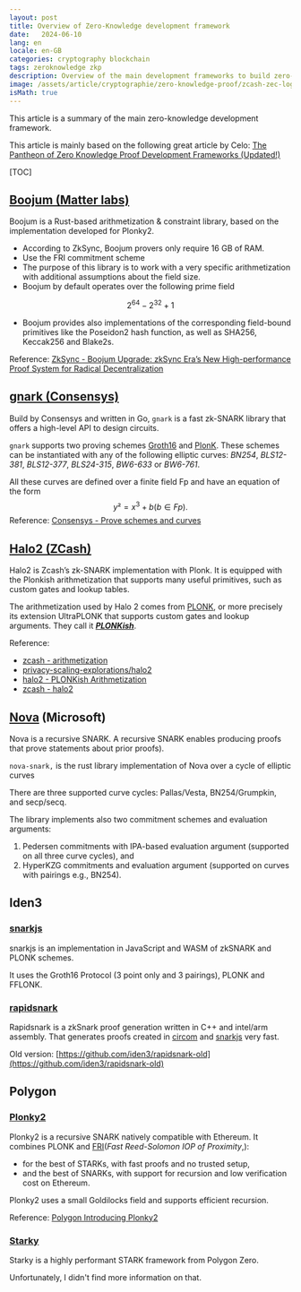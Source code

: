 ```yaml
---
layout: post
title: Overview of Zero-Knowledge development framework
date:   2024-06-10
lang: en
locale: en-GB
categories: cryptography blockchain
tags: zeroknowledge zkp
description: Overview of the main development frameworks to build zero-knowledge system which Plonky2(Polygon), Halo2(Zcash), Boojum (Matter Labs),...
image: /assets/article/cryptographie/zero-knowledge-proof/zcash-zec-logo.png
isMath: true
---
```


This article is a summary of the main zero-knowledge development framework. 

This article is mainly based on the following great article by Celo: [The Pantheon of Zero Knowledge Proof Development Frameworks (Updated!)](https://blog.celer.network/2023/08/04/the-pantheon-of-zero-knowledge-proof-development-frameworks/)

[TOC]

## [Boojum (Matter labs)](https://github.com/matter-labs/era-boojum)

Boojum is a Rust-based arithmetization & constraint library, based on the implementation developed for Plonky2.

- According to ZkSync, Boojum provers only require 16 GB of RAM.
- Use the FRI commitment scheme
- The purpose of this library is to work with a very specific arithmetization with additional assumptions about the field size.
- Boojum by default operates over the following prime field 

$$
2^{64} - 2^{32} + 1
$$

- Boojum provides also implementations of the corresponding field-bound  primitives like the Poseidon2 hash function, as well as SHA256, Keccak256 and Blake2s.

Reference: [ZkSync - Boojum Upgrade: zkSync Era’s New High-performance Proof System for Radical Decentralization](https://zksync.mirror.xyz/HJ2Pj45EJkRdt5Pau-ZXwkV2ctPx8qFL19STM5jdYhc)

## [gnark (Consensys)](https://github.com/ConsenSys/gnark)

Build by Consensys and written in Go, `gnark` is a fast zk-SNARK library that offers a high-level API to design circuits. 

`gnark` supports two proving schemes [Groth16](https://eprint.iacr.org/2016/260.pdf) and [PlonK](https://eprint.iacr.org/2019/953.pdf). These schemes can be instantiated with any of the following elliptic curves: *BN254*, *BLS12-381*, *BLS12-377*, *BLS24-315*, *BW6-633* or *BW6-761*.

All these curves are defined over a finite field Fp and have an equation of the form 
$$
y² = x^3+b (b∈Fp).
$$
Reference: [Consensys - Prove schemes and curves](https://docs.gnark.consensys.io/Concepts/schemes_curves)

## [Halo2 (ZCash)](https://github.com/zcash/halo2)

Halo2 is Zcash’s zk-SNARK implementation with Plonk. It is equipped with the Plonkish arithmetization that supports many useful primitives, such as custom gates and lookup tables.

The arithmetization used by Halo 2 comes from [PLONK](https://eprint.iacr.org/2019/953), or more precisely its extension UltraPLONK that supports custom gates and lookup arguments. They call it [***PLONKish***](https://twitter.com/feministPLT/status/1413815927704014850).

Reference:

- [zcash - arithmetization](https://zcash.github.io/halo2/concepts/arithmetization.html)
- [privacy-scaling-explorations/halo2](https://github.com/privacy-scaling-explorations/halo2)
- [halo2 - PLONKish Arithmetization](https://zcash.github.io/halo2/concepts/arithmetization.html#plonkish-arithmetization)
- [zcash - halo2](https://zcash.github.io/halo2/)

## [Nova](https://github.com/microsoft/Nova) (Microsoft)

Nova is a recursive SNARK. A recursive  SNARK enables producing proofs that prove statements about prior  proofs).

`nova-snark,` is the rust library implementation of Nova over a cycle of elliptic curves

There are three supported curve cycles: Pallas/Vesta, BN254/Grumpkin, and secp/secq.

The library implements also two commitment schemes and evaluation arguments:

1. Pedersen commitments with IPA-based evaluation argument (supported on all three curve cycles), and
2. HyperKZG commitments and evaluation argument (supported on curves with pairings e.g., BN254).

## Iden3

### [snarkjs](https://github.com/iden3/snarkjs)

snarkjs is an implementation in JavaScript and WASM of zkSNARK and PLONK schemes.

It uses the Groth16 Protocol (3 point only and 3 pairings), PLONK and FFLONK.

### [rapidsnark](https://github.com/iden3/rapidsnark)

Rapidsnark is a zkSnark proof generation written in C++ and intel/arm assembly. That generates proofs created in [circom](https://github.com/iden3/snarkjs) and [snarkjs](https://github.com/iden3/circom) very fast.

Old version: [https://github.com/iden3/rapidsnark-old](https://github.com/iden3/rapidsnark-old)

## Polygon

### [Plonky2](https://github.com/0xPolygonZero/plonky2)

Plonky2 is a recursive SNARK natively compatible with Ethereum. It combines PLONK and [FRI](https://aszepieniec.github.io/stark-anatomy/fri.html)(*Fast Reed-Solomon IOP of Proximity*,):

- for the best of STARKs, with fast proofs and no trusted setup,  
- and the best of SNARKs, with support for recursion and low verification  cost on Ethereum.

 Plonky2 uses a small Goldilocks field and supports efficient recursion. 

Reference: [Polygon Introducing Plonky2](https://polygon.technology/blog/introducing-plonky2)

### [Starky](https://github.com/0xPolygonZero/plonky2/tree/main/starky)

Starky is a highly performant STARK framework from Polygon Zero. 

Unfortunately, I didn't find more information on that.